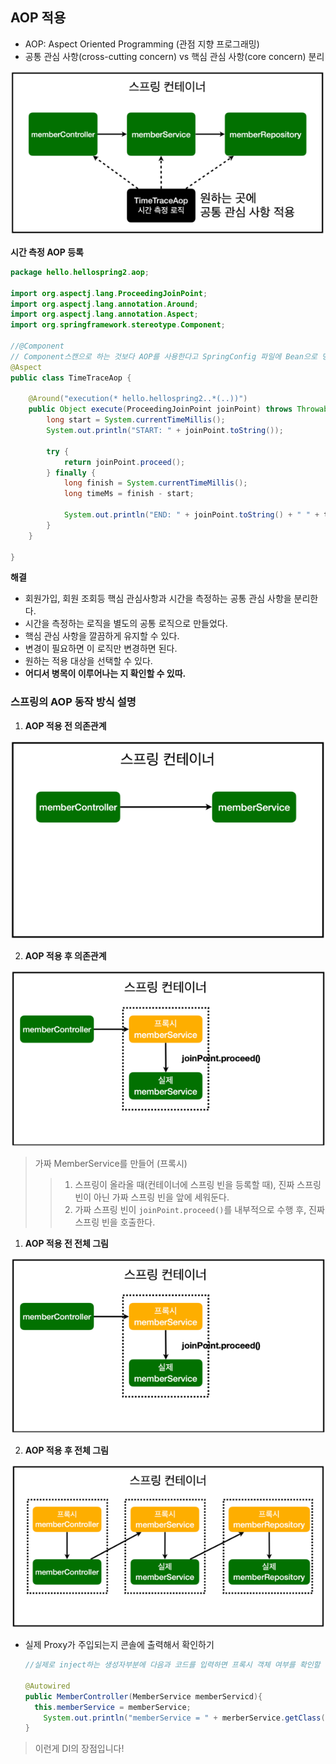 ##  AOP 적용

- AOP: Aspect Oriented Programming (관점 지향 프로그래밍)
- 공통 관심 사항(cross-cutting concern) vs 핵심 관심 사항(core concern) 분리

![](./img/25_1.PNG)



**시간 측정 AOP 등록**

```java
package hello.hellospring2.aop;

import org.aspectj.lang.ProceedingJoinPoint;
import org.aspectj.lang.annotation.Around;
import org.aspectj.lang.annotation.Aspect;
import org.springframework.stereotype.Component;

//@Component
// Component스캔으로 하는 것보다 AOP를 사용한다고 SpringConfig 파일에 Bean으로 명시해주는게 좋다.
@Aspect
public class TimeTraceAop {
	
	@Around("execution(* hello.hellospring2..*(..))")
	public Object execute(ProceedingJoinPoint joinPoint) throws Throwable {
		long start = System.currentTimeMillis();
		System.out.println("START: " + joinPoint.toString());
	
		try {
			return joinPoint.proceed();
		} finally {
			long finish = System.currentTimeMillis();
			long timeMs = finish - start;
			
			System.out.println("END: " + joinPoint.toString() + " " + timeMs + "ms");
		}
	}
	
}
```



**해결**

- 회원가입, 회원 조회등 핵심 관심사항과 시간을 측정하는 공통 관심 사항을 분리한다.
- 시간을 측정하는 로직을 별도의 공통 로직으로 만들었다.
- 핵심 관심 사항을 깔끔하게 유지할 수 있다.
- 변경이 필요하면 이 로직만 변경하면 된다.
- 원하는 적용 대상을 선택할 수 있다.
- **어디서 병목이 이루어나는 지 확인할 수 있따.**



### 스프링의 AOP 동작 방식 설명

1. **AOP 적용 전 의존관계**

![](./img/25_2.PNG)

2. **AOP 적용 후 의존관계**

![](./img/25_3.PNG)

> 가짜 MemberService를 만들어 (프록시)
>
> > 1. 스프링이 올라올 때(컨테이너에 스프링 빈을 등록할 때), 진짜 스프링 빈이 아닌 가짜 스프링 빈을 앞에 세워둔다.
> > 2. 가짜 스프링 빈이 `joinPoint.proceed()`를 내부적으로 수행 후, 진짜 스프링 빈을 호출한다.





1. **AOP 적용 전 전체 그림**

![](./img/25_3.PNG)

2. **AOP 적용 후 전체 그림**

![](./img/25_5.PNG)



- 실제 Proxy가 주입되는지 콘솔에 출력해서 확인하기

  ```java
  //실제로 inject하는 생성자부분에 다음과 코드를 입력하면 프록시 객체 여부를 확인할 수 있다.
  
  @Autowired
  public MemberController(MemberService memberServicd){
  	this.memberService = memberService;
      System.out.println("memberService = " + merberService.getClass());    
  }
  ```



> 이런게 DI의 장점입니다!
